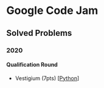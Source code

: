 # Google Code Jam
## Solved Problems
### 2020
#### Qualification Round
- Vestigium (7pts) [[Python](https://github.com/JehunYoo/GoogleCodeJam/blob/main/2020/Qualification%20Round/vestigium.py)]
